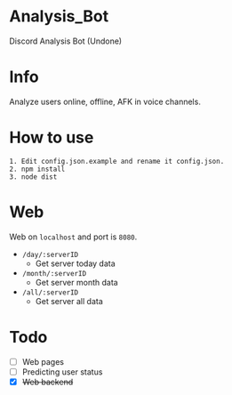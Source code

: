 # Analysis_Bot
Discord Analysis Bot (Undone)

# Info
Analyze users online, offline, AFK in voice channels.

# How to use
```
1. Edit config.json.example and rename it config.json.
2. npm install
3. node dist
```

# Web
Web on `localhost` and port is `8080`.

- `/day/:serverID` 
  - Get server today data
- `/month/:serverID`
  - Get server month data
- `/all/:serverID`
  - Get server all data

# Todo
- [ ] Web pages
- [ ] Predicting user status
- [x] ~~Web backend~~
